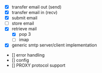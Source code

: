 - [x] transfer email out (send)
- [x] transfer email in (recv)
- [x] submit email
- [ ] store email
- [x] retrieve mail
  - [x] pop 3
  - [ ] imap
- [x] generic smtp server/client implementation
- [] error handling
- [] config
- [] PROXY protocol support